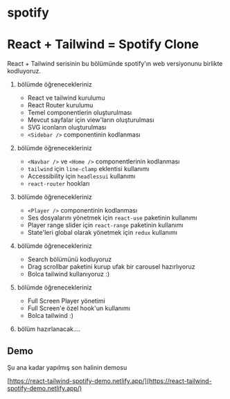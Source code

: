# spotify



# React + Tailwind = Spotify Clone

React + Tailwind serisinin bu bölümünde spotify'ın web versiyonunu birlikte kodluyoruz.

1. bölümde öğrenecekleriniz
    - React ve tailwind kurulumu
    - React Router kurulumu
    - Temel componentlerin oluşturulması
    - Mevcut sayfalar için view'ların oluşturulması
    - SVG iconların oluşturulması
    - `<Sidebar />` componentinin kodlanması

2. bölümde öğrenecekleriniz
   - `<Navbar />` ve `<Home />` componentlerinin kodlanması
   - `tailwind` için `line-clamp` eklentisi kullanımı
   - Accessibility için `headlessui` kullanımı
   - `react-router` hookları
3. bölümde öğrenecekleriniz
   - `<Player />` componentinin kodlanması
   - Ses dosyalarını yönetmek için `react-use` paketinin kullanımı
   - Player range slider için `react-range` paketinin kullanımı
   - State'leri global olarak yönetmek için `redux` kullanımı
4. bölümde öğrenecekleriniz
   - Search bölümünü kodluyoruz
   - Drag scrollbar paketini kurup ufak bir carousel hazırlıyoruz
   - Bolca tailwind kullanıyoruz :)
5. bölümde öğrenecekleriniz
   - Full Screen Player yönetimi
   - Full Screen'e özel hook'un kullanımı
   - Bolca tailwind :)
6. bölüm hazırlanacak....

## Demo

Şu ana kadar yapılmış son halinin demosu

[https://react-tailwind-spotify-demo.netlify.app/](https://react-tailwind-spotify-demo.netlify.app/)
